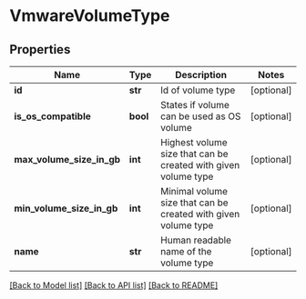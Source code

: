 # VmwareVolumeType

## Properties
Name | Type | Description | Notes
------------ | ------------- | ------------- | -------------
**id** | **str** | Id of volume type | [optional] 
**is_os_compatible** | **bool** | States if volume can be used as OS volume | [optional] 
**max_volume_size_in_gb** | **int** | Highest volume size that can be created with given volume type | [optional] 
**min_volume_size_in_gb** | **int** | Minimal volume size that can be created with given volume type | [optional] 
**name** | **str** | Human readable name of the volume type | [optional] 

[[Back to Model list]](../README.md#documentation-for-models) [[Back to API list]](../README.md#documentation-for-api-endpoints) [[Back to README]](../README.md)



